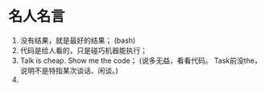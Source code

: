 # 名人名言

1. 没有结果，就是最好的结果； (bash)
2. 代码是给人看的，只是碰巧机器能执行；
3. Talk is cheap. Show me the code； (说多无益，看看代码。 Task前没the，说明不是特指某次谈话、闲谈。)
4. 
